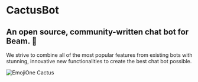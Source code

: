 # CactusBot

## An open source, community-written chat bot for Beam. 🌵

We strive to combine all of the most popular features from existing bots with
stunning, innovative new functionalities to create the best chat bot possible.

![EmojiOne Cactus](https://raw.githubusercontent.com/Ranks/emojione/master/assets/png/1f335.png)
